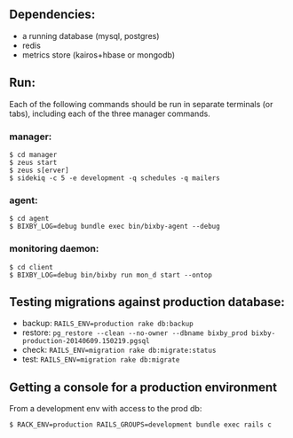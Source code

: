 
## Dependencies:

* a running database (mysql, postgres)
* redis
* metrics store (kairos+hbase or mongodb)

## Run:
Each of the following commands should be run in separate terminals (or tabs), including each of the three manager commands.

### manager:
```
$ cd manager
$ zeus start
$ zeus s[erver]
$ sidekiq -c 5 -e development -q schedules -q mailers
```

### agent:
```
$ cd agent
$ BIXBY_LOG=debug bundle exec bin/bixby-agent --debug
```

### monitoring daemon:
```
$ cd client
$ BIXBY_LOG=debug bin/bixby run mon_d start --ontop
```

## Testing migrations against production database:

* backup:  ``RAILS_ENV=production rake db:backup``
* restore: ``pg_restore --clean --no-owner --dbname bixby_prod bixby-production-20140609.150219.pgsql``
* check:   ``RAILS_ENV=migration rake db:migrate:status``
* test:    ``RAILS_ENV=migration rake db:migrate``

## Getting a console for a production environment

From a development env with access to the prod db:

```bash
$ RACK_ENV=production RAILS_GROUPS=development bundle exec rails c
```
